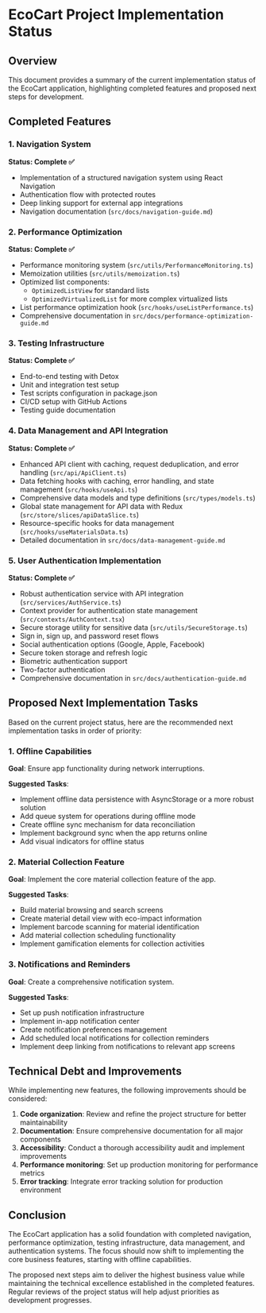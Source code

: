# EcoCart Project Implementation Status

## Overview

This document provides a summary of the current implementation status of the EcoCart application, highlighting completed features and proposed next steps for development.

## Completed Features

### 1. Navigation System

**Status: Complete ✅**

- Implementation of a structured navigation system using React Navigation
- Authentication flow with protected routes
- Deep linking support for external app integrations
- Navigation documentation (`src/docs/navigation-guide.md`)

### 2. Performance Optimization

**Status: Complete ✅**

- Performance monitoring system (`src/utils/PerformanceMonitoring.ts`)
- Memoization utilities (`src/utils/memoization.ts`)
- Optimized list components:
  - `OptimizedListView` for standard lists
  - `OptimizedVirtualizedList` for more complex virtualized lists
- List performance optimization hook (`src/hooks/useListPerformance.ts`)
- Comprehensive documentation in `src/docs/performance-optimization-guide.md`

### 3. Testing Infrastructure

**Status: Complete ✅**

- End-to-end testing with Detox
- Unit and integration test setup
- Test scripts configuration in package.json
- CI/CD setup with GitHub Actions
- Testing guide documentation

### 4. Data Management and API Integration

**Status: Complete ✅**

- Enhanced API client with caching, request deduplication, and error handling (`src/api/ApiClient.ts`)
- Data fetching hooks with caching, error handling, and state management (`src/hooks/useApi.ts`)
- Comprehensive data models and type definitions (`src/types/models.ts`)
- Global state management for API data with Redux (`src/store/slices/apiDataSlice.ts`)
- Resource-specific hooks for data management (`src/hooks/useMaterialsData.ts`)
- Detailed documentation in `src/docs/data-management-guide.md`

### 5. User Authentication Implementation

**Status: Complete ✅**

- Robust authentication service with API integration (`src/services/AuthService.ts`)
- Context provider for authentication state management (`src/contexts/AuthContext.tsx`)
- Secure storage utility for sensitive data (`src/utils/SecureStorage.ts`)
- Sign in, sign up, and password reset flows
- Social authentication options (Google, Apple, Facebook)
- Secure token storage and refresh logic
- Biometric authentication support
- Two-factor authentication
- Comprehensive documentation in `src/docs/authentication-guide.md`

## Proposed Next Implementation Tasks

Based on the current project status, here are the recommended next implementation tasks in order of priority:

### 1. Offline Capabilities

**Goal**: Ensure app functionality during network interruptions.

**Suggested Tasks**:
- Implement offline data persistence with AsyncStorage or a more robust solution
- Add queue system for operations during offline mode
- Create offline sync mechanism for data reconciliation
- Implement background sync when the app returns online
- Add visual indicators for offline status

### 2. Material Collection Feature

**Goal**: Implement the core material collection feature of the app.

**Suggested Tasks**:
- Build material browsing and search screens
- Create material detail view with eco-impact information
- Implement barcode scanning for material identification
- Add material collection scheduling functionality
- Implement gamification elements for collection activities

### 3. Notifications and Reminders

**Goal**: Create a comprehensive notification system.

**Suggested Tasks**:
- Set up push notification infrastructure
- Implement in-app notification center
- Create notification preferences management
- Add scheduled local notifications for collection reminders
- Implement deep linking from notifications to relevant app screens

## Technical Debt and Improvements

While implementing new features, the following improvements should be considered:

1. **Code organization**: Review and refine the project structure for better maintainability
2. **Documentation**: Ensure comprehensive documentation for all major components
3. **Accessibility**: Conduct a thorough accessibility audit and implement improvements
4. **Performance monitoring**: Set up production monitoring for performance metrics
5. **Error tracking**: Integrate error tracking solution for production environment

## Conclusion

The EcoCart application has a solid foundation with completed navigation, performance optimization, testing infrastructure, data management, and authentication systems. The focus should now shift to implementing the core business features, starting with offline capabilities.

The proposed next steps aim to deliver the highest business value while maintaining the technical excellence established in the completed features. Regular reviews of the project status will help adjust priorities as development progresses. 